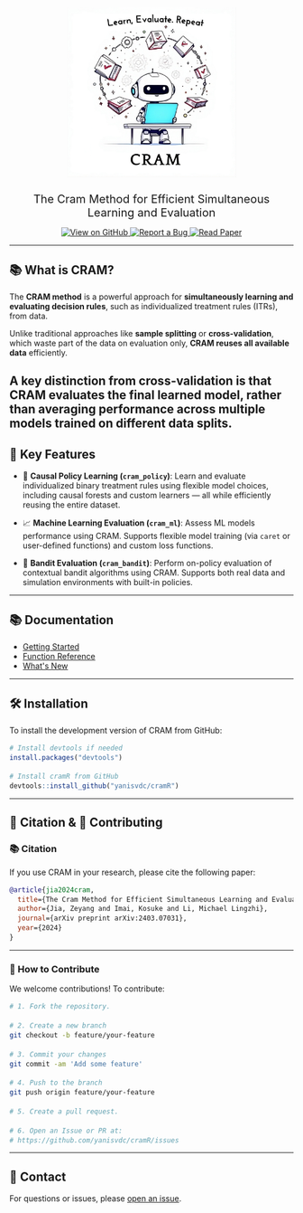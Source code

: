 
<div align="center">
  <img src="man/figures/cram_logo.png" alt="CRAM Logo" width="300" style="margin-bottom: 1.5rem;" />
  <p style="font-size: 1.25rem; max-width: 800px; margin: 0 auto;">
    The Cram Method for Efficient Simultaneous Learning and Evaluation
  </p>
</div>


<p align="center">
  <a href="https://github.com/yanisvdc/cramR">
    <img src="https://img.shields.io/badge/View%20on-GitHub-black?logo=github" alt="View on GitHub">
  </a>
  <a href="https://github.com/yanisvdc/cramR/issues">
    <img src="https://img.shields.io/badge/Report%20a%20Bug-red?logo=bugatti" alt="Report a Bug">
  </a>
  <a href="https://arxiv.org/abs/2403.07031">
    <img src="https://img.shields.io/badge/Read%20Paper-blue?logo=bookstack" alt="Read Paper">
  </a>
</p>

---

## 📚 What is CRAM?

The **CRAM method** is a powerful approach for **simultaneously learning and evaluating decision rules**, such as individualized treatment rules (ITRs), from data.

Unlike traditional approaches like **sample splitting** or **cross-validation**, which waste part of the data on evaluation only, **CRAM reuses all available data** efficiently. 

A key distinction from **cross-validation** is that CRAM evaluates the final learned model, rather than averaging performance across multiple models trained on different data splits.
---

## 🎯 Key Features

- 🧠 **Causal Policy Learning (`cram_policy`)**: Learn and evaluate individualized binary treatment rules using flexible model choices, including causal forests and custom learners — all while efficiently reusing the entire dataset.

- 📈 **Machine Learning Evaluation (`cram_ml`)**: Assess ML models performance using CRAM. Supports flexible model training (via `caret` or user-defined functions) and custom loss functions.

- 🎰 **Bandit Evaluation (`cram_bandit`)**: Perform on-policy evaluation of contextual bandit algorithms using CRAM. Supports both real data and simulation environments with built-in policies.


---

## 📚 Documentation
- [Getting Started](articles/cram_policy.html)
- [Function Reference](reference/index.html)
- [What's New](news/index.html)

---

## 🛠️ Installation

To install the development version of CRAM from GitHub:
```r
# Install devtools if needed
install.packages("devtools")

# Install cramR from GitHub
devtools::install_github("yanisvdc/cramR")
```

---

## 📄 Citation & 🤝 Contributing

### 📚 Citation
If you use CRAM in your research, please cite the following paper:

```bibtex
@article{jia2024cram,
  title={The Cram Method for Efficient Simultaneous Learning and Evaluation},
  author={Jia, Zeyang and Imai, Kosuke and Li, Michael Lingzhi},
  journal={arXiv preprint arXiv:2403.07031},
  year={2024}
}
```

---

### 🤝 How to Contribute
We welcome contributions! To contribute:

```bash
# 1. Fork the repository.

# 2. Create a new branch
git checkout -b feature/your-feature

# 3. Commit your changes
git commit -am 'Add some feature'

# 4. Push to the branch
git push origin feature/your-feature

# 5. Create a pull request.

# 6. Open an Issue or PR at:
# https://github.com/yanisvdc/cramR/issues
```

---

## 📧 Contact
For questions or issues, please [open an issue](https://github.com/yanisvdc/cramR/issues).
